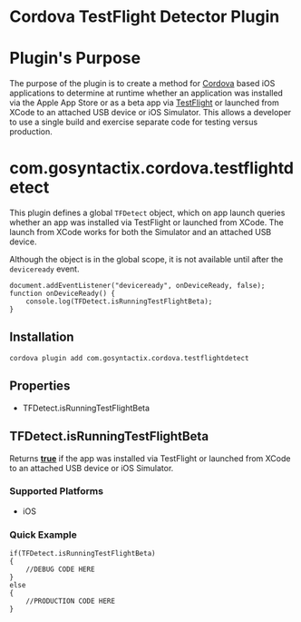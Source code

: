 <!---
    Licensed to the Apache Software Foundation (ASF) under one
    or more contributor license agreements.  See the NOTICE file
    distributed with this work for additional information
    regarding copyright ownership.  The ASF licenses this file
    to you under the Apache License, Version 2.0 (the
    "License"); you may not use this file except in compliance
    with the License.  You may obtain a copy of the License at

      http://www.apache.org/licenses/LICENSE-2.0

    Unless required by applicable law or agreed to in writing,
    software distributed under the License is distributed on an
    "AS IS" BASIS, WITHOUT WARRANTIES OR CONDITIONS OF ANY
    KIND, either express or implied.  See the License for the
    specific language governing permissions and limitations
    under the License.
-->

Cordova TestFlight Detector Plugin
===========================

# Plugin's Purpose
The purpose of the plugin is to create a method for [Cordova](https://cordova.apache.org/) based iOS applications to determine at runtime whether an application was installed via the Apple App Store or as a beta app via [TestFlight](https://developer.apple.com/testflight/) or launched from XCode to an attached USB device or iOS Simulator.  This allows a developer to use a single build and exercise separate code for testing versus production. 

# com.gosyntactix.cordova.testflightdetect

This plugin defines a global `TFDetect` object, which on app launch queries whether an app was installed via TestFlight or launched from XCode.  The launch from XCode works for both the Simulator and an attached USB device.

Although the object is in the global scope, it is not available until after the `deviceready` event.

    document.addEventListener("deviceready", onDeviceReady, false);
    function onDeviceReady() {
        console.log(TFDetect.isRunningTestFlightBeta);
    }

## Installation

    cordova plugin add com.gosyntactix.cordova.testflightdetect

## Properties

- TFDetect.isRunningTestFlightBeta

## TFDetect.isRunningTestFlightBeta

Returns **<u>true</u>** if the app was installed via TestFlight or launched from XCode to an attached USB device or iOS Simulator.

### Supported Platforms

- iOS

### Quick Example

   
    if(TFDetect.isRunningTestFlightBeta)
    {
    	//DEBUG CODE HERE    }
    else
    {
    	//PRODUCTION CODE HERE    }

